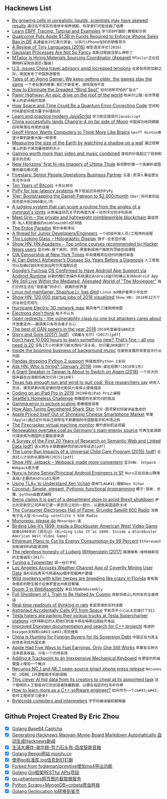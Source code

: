 ## Hacknews List


- [By growing cells in unrealistic liquids, scientists may have skewed results](https://www.theatlantic.com/science/archive/2019/01/cancer-culture-media-plasmax/579283/)  `通过在不现实的液体中培养细胞，科学家们可能扭曲了结果`
- [Learn EBPF Tracing: Tutorial and Examples](http://www.brendangregg.com/blog/2019-01-01/learn-ebpf-tracing.html)  `学习EBPF跟踪:教程和示例`
- [Qualcomm Puts Aside $1.5B in Funds Required to Enforce iPhone Sales Ban in DE](https://www.macrumors.com/2019/01/03/qualcomm-posts-bonds-for-german-iphone-ban/)  `高通留出15亿美元资金，以执行iPhone在DE的销售禁令`
- [A Review of Tiny Languages (2016)](http://sustburbia.blogspot.com/2016/01/a-review-of-tiny-languages-part-1.html)  `微型语言评论(2016)`
- [Gaussian Processes Are Not So Fancy](https://planspace.org/20181226-gaussian_processes_are_not_so_fancy/)  `高斯过程就没那么神奇了`
- [MTailor Is Hiring Materials Sourcing Coordinator (Apparel)](https://mtailor.workable.com/j/CDD01F7BFF)  `MTailor正在招聘物料采购协调员(服装)`
- [U.S. issues China travel advisory amid increased tensions](https://www.reuters.com/article/us-usa-china-travel-idUSKCN1OX1DJ)  `在紧张局势加剧之际，美国发布了中国旅游警告`
- [Tales of an Aging Gamer: We keep getting older, the games stay the same](https://arstechnica.com/gaming/2019/01/tales-of-an-aging-gamer-why-dont-i-pick-up-a-controller-as-often-as-i-used-to/)  `一个老玩家的故事:我们不断变老，游戏保持不变`
- [How to Eliminate the Dreaded “Blind Spot”](http://pages.cs.wisc.edu/~gdguo/driving/BlindSpot.htm)  `如何消除可怕的“盲点”`
- [Pamir Highway: An epic drive on the roof of the world](http://www.bbc.com/travel/story/20190102-pamir-highway-a-wild-ride-across-central-asia)  `帕米尔公路:在世界屋脊上的史诗般的驾驶`
- [How Space and Time Could Be a Quantum Error-Correcting Code](https://www.quantamagazine.org/how-space-and-time-could-be-a-quantum-error-correcting-code-20190103/)  `空间和时间是如何成为量子纠错码的`
- [Learn and practice modern JavaScript](https://learnjavascript.online/)  `学习和实践现代JavaScript`
- [China successfully lands Chang&#39;e-4 on far side of Moon](http://www.planetary.org/blogs/jason-davis/change4-success.html)  `中国成功地将嫦娥四号降落在月球的远端`
- [Geoff Hinton Wants Computers to Think More Like Brains](https://www.wired.com/story/googles-ai-guru-computers-think-more-like-brains/)  `Geoff Hinton希望计算机能像大脑一样思考`
- [Measuring the size of the Earth by watching a shadow on a wall](https://www.solipsys.co.uk/new/LatitudeCorrection.html?sa03h)  `通过观察墙上的影子来测量地球的大小`
- [Gaming worth more than video and music combined](https://www.bbc.co.uk/news/technology-46746593)  `游戏的价值超过了视频和音乐的总和`
- [New Horizons’ first hi-res imagery of Ultima Thule](http://pluto.jhuapl.edu/News-Center/News-Article.php?page=20190102)  `新视野的第一个高解析度图像的最后极北图`
- [Fivestars: Senior People Operations Business Partner](https://www.fivestars.com/careers/?gh_jid=1484649)  `五星:资深人事运营业务合作伙伴`
- [Ten Years of Bitcoin](https://bitcoin.clarkmoody.com/posts/ten-years-bitcoin)  `十年比特币`
- [PyPy for low-latency systems](https://morepypy.blogspot.com/2019/01/pypy-for-low-latency-systems.html)  `用于低延迟系统的PyPy`
- [10er: Bootstrapping the Danish Patreon to $2,000/month](https://www.failory.com/mistakes/10er)  `10er:将丹麦的巡视员提升到2000美元/月`
- [A judging system that can score a routine from the angles of a gymnast&#39;s joints](https://spectrum.ieee.org/tech-talk/computing/software/fujitsu-plans-to-support-professional-judges-with-lidar-and-ai-at-gymnastics-meets)  `从体操运动员关节的角度为某一动作评分的评判系统`
- [Meet Grin – the private and lightweight mimblewimble blockchain](https://grin-tech.org/)  `露齿而笑-私人和轻量级的mimblewimble区块链`
- [The Erdos Paradox](https://arxiv.org/abs/1812.11935)  `鄂尔多斯悖论`
- [A thread for Junior Developers/Engineers](https://twitter.com/jamesmh_dev/status/1080455811048984576)  `一个初级开发人员/工程师的线程`
- [The Looking Glass – Holographic Display](https://i.lookingglassfactory.com/)  `镜子-全息显示器`
- [Show HN: HN.Academy – Top online courses recommended by Hacker News users](https://hn.academy)  `显示HN:接下来的。学院-黑客新闻用户推荐的顶级在线课程`
- [CIA Censorship at New York Times](https://theintercept.com/2018/01/03/my-life-as-a-new-york-times-reporter-in-the-shadow-of-the-war-on-terror/)  `中央情报局在纽约时报的审查`
- [AI Can Detect Alzheimer’s Disease Six Years Before a Diagnosis](https://www.ucsf.edu/news/2018/12/412946/artificial-intelligence-can-detect-alzheimers-disease-brain-scans-six-years)  `人工智能可以在确诊前6年检测出阿尔茨海默氏症`
- [Google’s Fuchsia OS Confirmed to Have Android App Support via Android Runtime](https://9to5google.com/2019/01/02/android-runtime-app-support-fuchsia/?xyz)  `谷歌的樱红色操作系统通过Android运行时确认支持Android App`
- [We Still Live Within the Mediated, Alienated World of “The Moviegoer”](https://www.newyorker.com/culture/culture-desk/we-still-live-within-the-mediated-alienated-world-of-the-moviegoer)  `我们仍然生活在“观影者”的中介、疏离的世界里`
- [Linux md maintainer, Shaohua Li, has died](https://www.spinics.net/lists/raid/msg61993.html)  `Linux md维护者李少华去世`
- [Show HN: 120,000 startup jobs of 2018 visualized](https://startup.jobs/trends/2018)  `Show HN: 2018年12万个创业岗位可视化`
- [Hurricane Electric 3D network map](https://he.net/3d-map/)  `飓风电气三维网络地图`
- [Electrons don’t think](https://backreaction.blogspot.com/2019/01/electrons-dont-think.html?spref=tw)  `电子不认为`
- [Open redirects – the vulnerability class no one but attackers cares about](https://stevetabernacle.github.io/blog/open-redirects-the-vulnerability-class-no-one-but-attackers-cares-about/)  `开放重定向——漏洞类只有攻击者才关心`
- [The best of GAN papers in the year 2018](https://dtransposed.github.io/blog/Best-of-GANs-2018-(Part-1-out-of-2).html)  `2018年度最佳GAN论文`
- [Glory and Gore (2017) [pdf]](https://journals.sagepub.com/doi/pdf/10.1177/1536504217732052)  `《荣耀与戈尔》(2017)[pdf]`
- [Don’t have 10,000 hours to learn something new? That’s fine – all you need is 20](https://ideas.ted.com/dont-have-10000-hours-to-learn-something-new-thats-fine-all-you-need-is-20-hours/)  `没有1万小时来学习新东西吗?没关系，你只要20块就行了`
- [Inside the booming business of background music](https://www.theguardian.com/news/2018/nov/06/inside-the-booming-business-of-background-music)  `在蓬勃发展的背景音乐行业内部`
- [Pandas dropping Python 2 support](https://twitter.com/jakevdp/status/1080583192803823616)  `熊猫放弃Python 2支持`
- [Ask HN: Who is hiring? (January 2019)](item?id=18807017)  `问HN:谁在招聘?(2019年1月)`
- [A Giant Speaker in Taiwan Is About to Switch on Again (2018)](https://www.atlasobscura.com/articles/beishan-broadcast-station-art)  `一个巨大的扬声器在台湾即将再次打开(2018年)`
- [Texas has enough sun and wind to quit coal, Rice researchers say](https://www.houstonchronicle.com/business/energy/article/Texas-has-enough-sun-and-wind-to-quit-coal-Rice-13501700.php)  `研究人员说，德克萨斯州有足够的阳光和风力来停止使用煤炭`
- [Coding on an iPad Pro in 2019](https://andrewbrookins.com/technology/coding-on-ipad-pro-2019/)  `2019年在iPad Pro上编程`
- [Seattle’s Homeless Challenge](https://www.city-journal.org/seattles-homeless-challenge)  `西雅图的无家可归的挑战`
- [Gamma error in picture scaling](http://www.ericbrasseur.org/gamma.html)  `图像缩放误差`
- [How Alan Turing Deciphered Shark Skin](http://nautil.us/issue/68/context/how-alan-turing-deciphered-shark-skin)  `艾伦·图灵是如何破译鲨鱼皮的`
- [Apple Priced Itself Out of Shrinking Chinese Smartphone Market](https://www.bloomberg.com/news/articles/2019-01-03/apple-priced-itself-out-of-shrinking-chinese-smartphone-market)  `苹果(Apple)通过定价将自己排除在不断萎缩的中国智能手机市场之外`
- [The Firecracker virtual machine monitor](https://lwn.net/SubscriberLink/775736/d9d6c371b9dbfc5f/)  `爆竹虚拟机监视器`
- [Renewables overtake coal as Germany&#39;s main energy source](https://www.reuters.com/article/us-germany-power-renewables/renewables-overtake-coal-as-germanys-main-energy-source-idUSKCN1OX0U2)  `可再生能源取代煤炭成为德国的主要能源来源`
- [A Survey of the First 20 Years of Research on Semantic Web and Linked Data [pdf]](https://hal.inria.fr/hal-01935898/document)  `语义网与关联数据研究的前20年综述[pdf]`
- [The Long-Run Impacts of a Universal Child Care Program (2015) [pdf]](https://www.nber.org/papers/w21571.pdf)  `全民托儿计划的长期影响(2015)[pdf]`
- [Show HN: Jetpack – Webpack made more convenient](https://github.com/KidkArolis/jetpack)  `显示HN: Jetpack - Webpack更方便`
- [Nurx is hiring Senior/Principal Android Engineers in SF](https://grnh.se/2e322ed22)  `Nurx正在旧金山聘用高级/主要的Android工程师`
- [Using TLA&#43; to Understand Xen Vchan](http://roscidus.com/blog/blog/2019/01/01/using-tla-plus-to-understand-xen-vchan/)  `使用TLA&#43;理解Xen Vchan`
- [Coconut: Simple, elegant, Pythonic functional programming](http://coconut-lang.org/)  `椰子:简单、优雅、python函数式编程`
- [Iberia claims it is part of a department store to avoid Brexit shutdown](https://www.headforpoints.com/2019/01/03/iberia-claims-to-be-part-of-a-department-store-and-not-an-airline-to-avoid-brexit-shutdown/)  `伊比利亚航空公司声称它是一家百货公司的一部分，以避免英国退欧关闭`
- [The Consumer Electronics Hall of Fame: Grundig Satellit 650 Radio](https://spectrum.ieee.org/consumer-electronics/gadgets/the-consumer-electronics-hall-of-fame-grundig-satellit-650-radio)  `消费电子名人堂:Grundig satellite t 650 Radio`
- [Monorepo: please do](https://medium.com/@adamhjk/monorepo-please-do-3657e08a4b70)  `Monorepo:请`
- [Birding Like It’s 1899: Inside a Blockbuster American West Video Game](https://www.audubon.org/news/birding-its-1899-inside-blockbuster-american-west-video-game)  `就像1899年的《观鸟记》(Birding Like It’as 1899: Inside a Blockbuster American West Video Game)`
- [Ethereum Plans to Cut Its Energy Consumption by 99 Percent](https://spectrum.ieee.org/computing/networks/ethereum-plans-to-cut-its-absurd-energy-consumption-by-99-percent)  `Ethereum计划削减99%的能源消耗`
- [The relentless honesty of Ludwig Wittgenstein (2017)](https://www.the-tls.co.uk/articles/public/ludwig-wittgenstein-honesty-ground/)  `路德维希·维特根斯坦的无情诚实(2017)`
- [Tuning a Typewriter](http://hardmath123.github.io/crown-typewriter.html)  `调一台打字机`
- [Los Angeles Accuses Weather Channel App of Covertly Mining User Data](https://www.nytimes.com/2019/01/03/technology/weather-channel-app-lawsuit.html)  `洛杉矶指责天气频道App暗中挖掘用户数据`
- [Wild monkeys with killer herpes are breeding like crazy in Florida](https://arstechnica.com/science/2019/01/wild-monkeys-with-killer-herpes-are-breeding-like-crazy-in-florida/)  `患有致命疱疹的野生猴子在佛罗里达州疯狂繁殖`
- [Doom 3 in WebAssembly](http://continuation-labs.com/d3wasm/)  `末日3在WebAssembly`
- [Full Shutdown of L Train to Be Halted by Cuomo](https://www.nytimes.com/2019/01/03/nyregion/l-train-shutdown.html)  `库默将停止L列列车的全面停运`
- [Real-time readouts of thinking in rats](http://news.mit.edu/2018/mit-picower-neurotechnology-provides-real-time-readouts-where-rats-think-they-are-1218)  `老鼠思维的实时读数`
- [Astronaut Accidentally Calls 911 from Space](https://www.newsweek.com/astronaut-accidentally-calls-911-space-1276892)  `宇航员不小心从太空拨打了911`
- [Tesla haters are parking their pickup trucks at Tesla Supercharger stations](https://bgr.com/2019/01/02/tesla-haters-protest-supercharger-stations/)  `讨厌特斯拉的人把他们的皮卡停在特斯拉超级充电站`
- [Improved Doxygen documentation and search for C&#43;&#43; projects](https://blog.magnum.graphics/meta/improved-doxygen-documentation-and-search/)  `改进的Doxygen文档和c&#43;&#43;项目搜索`
- [China Is Hunting for Foreign Buyers for Its Sovereign Debt](https://www.bloombergquint.com/businessweek/china-is-hunting-for-foreign-buyers-for-its-sovereign-debt#gs.ZQU1vFGV)  `中国正在为其主权债务寻找外国买家`
- [Apple Had Five Ways to Fuel Earnings. Only One Still Works](https://www.bloomberg.com/opinion/articles/2019-01-03/questions-on-apple-aapl-earnings-strategies-after-outlook-cut)  `苹果有五种方法来提高收益。只有一个仍然有效`
- [Adding a Trackpoint to an Inexpensive Mechanical Keyboard](https://geekhack.org/index.php?topic=98733.0)  `在便宜的机械键盘上增加一个触点`
- [Necunos NC_1 and NE_1 open-source smart phone press release](https://necunos.com/news/necunos-nc_1-and_ne_1-press-release/)  `Necunos NC_1和NE_1开源智能手机新闻稿`
- [This clever AI hid data from its creators to cheat at its appointed task](https://techcrunch.com/2018/12/31/this-clever-ai-hid-data-from-its-creators-to-cheat-at-its-appointed-task/amp/)  `这个聪明的人工智能向它的创造者隐藏数据，以便在指定的任务中作弊`
- [How to learn more as a C&#43;&#43; software engineer?](http://nullptr.nl/2019/01/better-cpp-software-engineer/)  `如何作为一个c&#43;&#43;软件工程师学习更多?`
- [Bytecode compilers and interpreters](https://bernsteinbear.com/blog/bytecode-interpreters/)  `字节码编译器和解释器`

## Github Project Created By Eric Zhou

- [x] [Golang Base64 Captcha](https://github.com/mojocn/base64Captcha)
- [x] [Generating Hacknews Maoyan-Movie-Board Markdown Automatically 自动生成Hacknews新闻](https://github.com/dejavuzhou/md-genie)
- [x] [生活大爆炸-谢尔顿-剪刀石头布-百度智能音箱](https://github.com/mojocn/dueros-bang-game)
- [x] [Golang Beego网站 mojotv.cn](https://github.com/mojocn/www.mojotv.cn)
- [x] [使用go标准库,log信息到钉钉群](https://github.com/mojocn/dooger)
- [x] [Forked from fogleman/primitive增加mp4导出功能](https://github.com/mojocn/primitive)
- [x] [Golang Gin框架RESTful APIs项目](https://github.com/JJJJJJJerk/ezier-golang-web-api-framework)
- [x] [go+phantomjs网页图片截取微服务](https://github.com/mojocn/screen_shot)
- [x] [Python Scrapy+MongoDB+cnbeta爬虫样板](https://github.com/mojocn/scrapy_mongodb_boilerplate_cnbeta)
- [x] [Golang Geolocation Ip转换到省市](https://github.com/mojocn/ip2location)